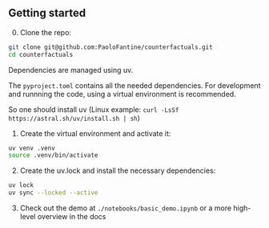 ## Getting started

0. Clone the repo:
```sh
git clone git@github.com:PaoloFantine/counterfactuals.git
cd counterfactuals
```

Dependencies are managed using uv.

The `pyproject.toml` contains all the needed dependencies. For development and runnning the code, using a virtual environment is recommended.

So one should install uv (Linux example: `curl -LsSf https://astral.sh/uv/install.sh | sh`)

1. Create the virtual environment and activate it:
```sh
uv venv .venv
source .venv/bin/activate
```

2. Create the uv.lock and install the necessary dependencies:
```sh
uv lock
uv sync --locked --active
```

3. Check out the demo at `./notebooks/basic_demo.ipynb` or a more high-level overview in the docs